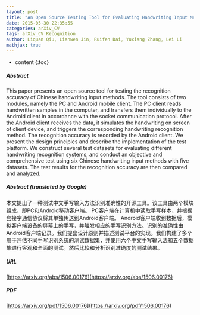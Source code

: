 ```yaml
---
layout: post
title: "An Open Source Testing Tool for Evaluating Handwriting Input Methods"
date: 2015-05-30 22:35:55
categories: arXiv_CV
tags: arXiv_CV Recognition
author: Liquan Qiu, Lianwen Jin, Ruifen Dai, Yuxiang Zhang, Lei Li
mathjax: true
---
```


* content
{:toc}

##### Abstract
This paper presents an open source tool for testing the recognition accuracy of Chinese handwriting input methods. The tool consists of two modules, namely the PC and Android mobile client. The PC client reads handwritten samples in the computer, and transfers them individually to the Android client in accordance with the socket communication protocol. After the Android client receives the data, it simulates the handwriting on screen of client device, and triggers the corresponding handwriting recognition method. The recognition accuracy is recorded by the Android client. We present the design principles and describe the implementation of the test platform. We construct several test datasets for evaluating different handwriting recognition systems, and conduct an objective and comprehensive test using six Chinese handwriting input methods with five datasets. The test results for the recognition accuracy are then compared and analyzed.

##### Abstract (translated by Google)
本文提出了一种测试中文手写输入方法识别准确性的开源工具。该工具由两个模块组成，即PC和Android移动客户端。 PC客户端在计算机中读取手写样本，并根据套接字通信协议将其单独传送到Android客户端。 Android客户端收到数据后，模拟客户端设备的屏幕上的手写，并触发相应的手写识别方法。识别的准确性由Android客户端记录。我们提出设计原则并描述测试平台的实现。我们构建了多个用于评估不同手写识别系统的测试数据集，并使用六个中文手写输入法和五个数据集进行客观和全面的测试。然后比较和分析识别准确度的测试结果。

##### URL
[https://arxiv.org/abs/1506.00176](https://arxiv.org/abs/1506.00176)

##### PDF
[https://arxiv.org/pdf/1506.00176](https://arxiv.org/pdf/1506.00176)

